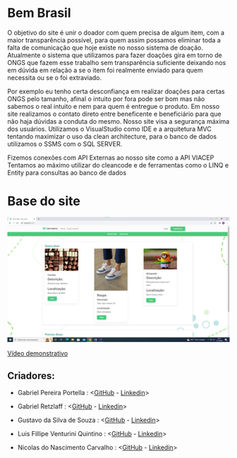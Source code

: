 # Bem Brasil

O objetivo do site é unir o doador com quem precisa de algum item, com a maior transparência possível, para quem assim possamos eliminar toda a falta de comunicação que hoje existe no nosso sistema de doação.
Atualmente o sistema que utilizamos para fazer doações gira em torno de ONGS que fazem esse trabalho sem transparência suficiente deixando nos em dúvida em relação a se o item foi realmente enviado para quem necessita ou se o foi extraviado.

Por exemplo eu tenho certa desconfiança em realizar doações para certas ONGS pelo tamanho, afinal o intuito por fora pode ser bom mas não sabemos o real intuito e nem para quem é entregue o produto.
Em nosso site realizamos o contato direto entre beneficente e beneficiário para que não haja dúvidas a conduta do mesmo. Nosso site visa a segurança máxima dos usuários.
Utilizamos o VisualStudio como IDE e a arquitetura MVC tentando maximizar o uso da clean architecture, para o banco de dados utilizamos o SSMS com o SQL SERVER.

Fizemos conexões com API Externas ao nosso site como a API VIACEP
Tentamos ao máximo utilizar do cleancode e de ferramentas como o LINQ e Entity para consultas ao banco de dados

# Base do site
![Site](imagem_site.png)

[Vídeo demonstrativo](https://youtu.be/fv0LCXc3ioU)

## Criadores:

- Gabriel Pereira Portella : <[GitHub](https://github.com/gbzzera7) - [Linkedin](https://www.linkedin.com/in/gabriel-pereira-portella-6b8413238/)>

- Gabriel Retzlaff : <[GitHub](https://github.com/R3TZgl) - [Linkedin](https://www.linkedin.com/in/gabriel-retzlaff-348314239/)>

- Gustavo da Silva de Souza : <[GitHub](https://github.com/gusssouza) - [Linkedin](https://www.linkedin.com/in/gustavo-s-souza-319794222/)>

- Luis Fillipe Venturini Quintino : <[GitHub](https://github.com/LuisQuintino) - [Linkedin](https://www.linkedin.com/in/lu%C3%ADs-fillipe-venturini-quintino-a50614226/)>

- Nicolas do Nascimento Carvalho : <[GitHub](https://github.com/RASROWDK) - [Linkedin](https://www.linkedin.com/in/nicolas-do-nascimento-carvalho-b1885222a/)>
